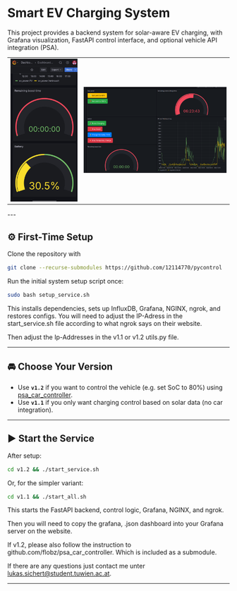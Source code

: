 # Smart EV Charging System

This project provides a backend system for solar-aware EV charging, with Grafana visualization, FastAPI control interface, and optional vehicle API integration (PSA).
<table>
  <tr>
    <td><img src="./screenshot_mobile.png" width="100%"></td>
    <td><img src="./screenshot_desktop.png" width="100%"></td>
  </tr>
</table>
---

## ⚙️ First-Time Setup

Clone the repository with 

```bash
git clone --recurse-submodules https://github.com/12114770/pycontrol
```

Run the initial system setup script once:

```bash
sudo bash setup_service.sh
```

This installs dependencies, sets up InfluxDB, Grafana, NGINX, ngrok, and restores configs.
You will need to adjust the IP-Adress in the start_service.sh file according to what ngrok says on their website. 

Then adjust the Ip-Addresses in the v1.1 or v1.2 utils.py file.

---

## 🚘 Choose Your Version

- Use **`v1.2`** if you want to control the vehicle (e.g. set SoC to 80%) using [psa_car_controller](https://github.com/flobz/psa_car_controller).
- Use **`v1.1`** if you only want charging control based on solar data (no car integration).

---

## ▶️ Start the Service

After setup:

```bash
cd v1.2 && ./start_service.sh
```

Or, for the simpler variant:

```bash
cd v1.1 && ./start_all.sh
```

This starts the FastAPI backend, control logic, Grafana, NGINX, and ngrok.

Then you will need to copy the grafana, .json dashboard into your Grafana server on the website.

If v1.2, please also follow the instruction to github.com/flobz/psa_car_controller. Which is included as a submodule.

If there are any questions just contact me unter lukas.sichert@student.tuwien.ac.at.

---


